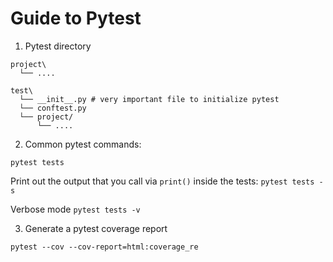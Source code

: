 # Guide to Pytest

1. Pytest directory

```
project\
  └── ....

test\
  └── __init__.py # very important file to initialize pytest
  └── conftest.py
  └── project/
      └── ....
```


2. Common pytest commands:

`pytest tests`

Print out the output that you call via `print()` inside the tests:
`pytest tests -s`

Verbose mode
`pytest tests -v`

3. Generate a pytest coverage report

`pytest --cov --cov-report=html:coverage_re`